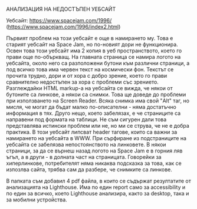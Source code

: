 АНАЛИЗАЦИЯ НА НЕДОСТЪПЕН УЕБСАЙТ

Уебсайт: https://www.spacejam.com/1996/ (https://www.spacejam.com/1996/index2.html)

Първият проблем на този уебсайт е още в намирането му. Това е старият уебсайт на Space Jam, но по-новият дори не функционира. Освен това този уебсайт има 2 копия в уеб пространството, което го прави още по-объркващ. На главната страница се намира логото на уебсайта, около него са разположени бутони към различни страници, а под всичко това има червен текст на космически фон. Текстът се прочита трудно, дори и от хора с добро зрение, което го прави сравнително недостъпен за хора с проблеми със зрението. Разглеждайки HTML markup-а на уебсайта се вижда, че някои от бутоните са линкове, а някои са снимки. Това ще доведе до проблеми при използването на Screen Reader. Всяка снимка има свой "Alt" таг, но мисля, че могат да бъдат малко по-описателни - няма достатъчно информация в тях. Друго нещо, което забелязах, е че страниците са направени под формата на таблици. Не съм сигурен дали това представлява истински проблем или не, но ми се струва, че не е добра практика. В този уебсайт липсват header тагове, които са важни за намирането на уебсайта в WWW. При сърфиране из подстраниците на уебсайта се забелязва непостоянството на линковете. В някои страници, за да се върнеш назад логото на Space Jam е в горния ляв ъгъл, а в други - в долната част на страницата. Говорейки за хиперлинкове, потребителят няма никаква подсказка за това, как се изпозлва сайта, трябва сам да разбере, че снимките са линкове.

В папката съм добавил 4 pdf файла, в които се съдържат резултатите от анализацията на Lighthouse. Има по един report само за accessibility и по един за всичко, което Lighthouse анализира, както за desktop, така и за мобилни устройства.

